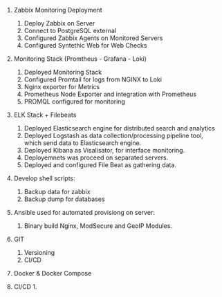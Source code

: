 1. Zabbix Monitoring Deployment
	1. Deploy Zabbix on Server
	2. Connect to PostgreSQL external
	3. Configured Zabbix Agents on Monitored Servers
	4. Configured Syntethic Web for Web Checks

 
2. Monitoring Stack (Promtheus - Grafana - Loki)
	1. Deployed Monitoring Stack  
	2. Configured Promtail for logs from NGINX to Loki
	3. Nginx exporter for Metrics
	4. Prometheus Node Exporter and integration with Prometheus
	5. PROMQL configured for monitoring

3. ELK Stack + Filebeats
	1. Deployed Elasticsearch engine for distributed search and analytics
	2. Deployed Logstash as data collection/processing pipeline tool, which send data to Elasticsearch engine.
	3. Deployed Kibana as Visalisator, for interface monitoring.
	4. Deployemnets was proceed on separated servers. 
	5. Deployed and configured File Beat as gathering data.

4. Develop shell scripts:
	1. Backup data for zabbix
	2. Backup dump for databases

5. Ansible used for automated provisiong on server:
	1. Binary build Nginx, ModSecure and GeoIP Modules.

6. GIT
	1. Versioning
	2. CI/CD

7. Docker & Docker Compose

8. CI/CD
	1. 
